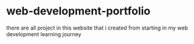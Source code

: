 # web-development-portfolio
there are all project in this website that i created from starting in my web development learning journey 
